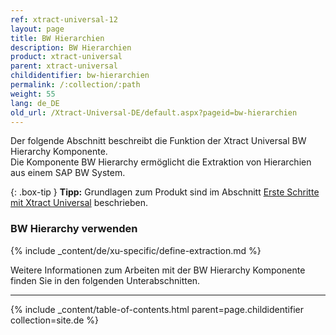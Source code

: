 ```yaml
---
ref: xtract-universal-12
layout: page
title: BW Hierarchien
description: BW Hierarchien
product: xtract-universal
parent: xtract-universal
childidentifier: bw-hierarchien
permalink: /:collection/:path
weight: 55
lang: de_DE
old_url: /Xtract-Universal-DE/default.aspx?pageid=bw-hierarchien
---
```

Der folgende Abschnitt beschreibt die Funktion der Xtract Universal BW Hierarchy Komponente.<br>
Die Komponente BW Hierarchy ermöglicht die Extraktion von Hierarchien aus einem SAP BW System.

{: .box-tip }
**Tipp:** Grundlagen zum Produkt sind im Abschnitt [Erste Schritte mit Xtract Universal](./erste-schritte) beschrieben.

### BW Hierarchy verwenden
{% include _content/de/xu-specific/define-extraction.md %}

Weitere Informationen zum Arbeiten mit der BW Hierarchy Komponente finden Sie in den folgenden Unterabschnitten.

---

{% include _content/table-of-contents.html parent=page.childidentifier collection=site.de %}
